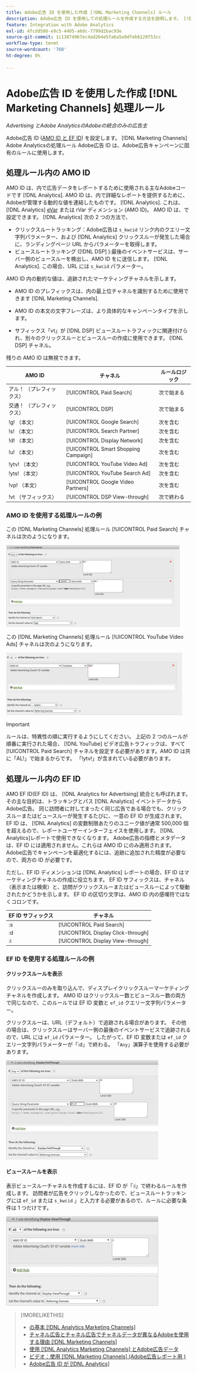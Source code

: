 ```yaml
---
title: Adobe広告 ID を使用した作成 [!DNL Marketing Channels] ルール
description: Adobe広告 ID を使用しての処理ルールを作成する方法を説明します。 [!DNL Analytics Marketing Channels].
feature: Integration with Adobe Analytics
exl-id: 4fcdd586-e9c5-4405-a6dc-7799d2bac93e
source-git-commit: 1c13874967ec4ad264e5fa6a5e0dfeb6120f53cc
workflow-type: tm+mt
source-wordcount: '768'
ht-degree: 0%

---
```


# Adobe広告 ID を使用した作成 [!DNL Marketing Channels] 処理ルール

*Advertising とAdobe AnalyticsのAdobeの統合のみの広告主*

Adobe広告 ID ([AMO ID と EF ID](../ids.md)) を設定します。 [!DNL Marketing Channels] Adobe Analyticsの処理ルール Adobe広告 ID は、Adobe広告キャンペーンに固有のルールに使用します。

## 処理ルール内の AMO ID

AMO ID は、内で広告データをレポートするために使用される主なAdobeコードです [!DNL Analytics]. AMO ID は、内で詳細なレポートを提供するために、Adobeが管理する動的な値を連結したものです。 [!DNL Analytics]. これは、 [!DNL Analytics] [eVar](https://experienceleague.adobe.com/docs/analytics/components/dimensions/evar.html) または rVar ディメンション (AMO ID)。 AMO ID は、で設定できます。 [!DNL Analytics] 次の 2 つの方法で、

* クリックスルートラッキング：Adobe広告は `s_kwcid` リンク内のクエリー文字列パラメーター、および [!DNL Analytics] クリックスルーが発生した場合に、ランディングページ URL からパラメーターを取得します。
* ビュースルートラッキング ([!DNL DSP] ):最後のイベントサービスは、サーバー側のビュースルーを検出し、AMO ID をに送信します。 [!DNL Analytics]. この場合、URL には `s_kwcid` パラメーター。

AMO ID 内の動的な値は、追跡されたマーケティングチャネルを示します。

* AMO ID のプレフィックスは、内の最上位チャネルを識別するために使用できます [!DNL Marketing Channels].

* AMO ID の本文の文字フレーズは、より具体的なキャンペーンタイプを示します。

* サフィックス「vt」が [!DNL DSP] ビュースルートラフィックに関連付けられ、別々のクリックスルーとビュースルーの作成に使用できます。 [!DNL DSP] チャネル。

残りの AMO ID は無視できます。

| AMO ID | チャネル | ルールロジック |
|--------|---------|--------------------|
| アル！ （プレフィックス） | [!UICONTROL Paid Search] | 次で始まる |
| 交通！ （プレフィックス） | [!UICONTROL DSP] | 次で始まる |
| !g! （本文） | [!UICONTROL Google Search] | 次を含む |
| !s! （本文） | [!UICONTROL Search Partner] | 次を含む |
| !d! （本文） | [!UICONTROL Display Network] | 次を含む |
| !u! （本文） | [!UICONTROL Smart Shopping Campaign] | 次を含む |
| !ytv! （本文） | [!UICONTROL YouTube Video Ad] | 次を含む |
| !yts! （本文） | [!UICONTROL YouTube Search Ad] | 次を含む |
| !vp! （本文） | [!UICONTROL Google Video Partners] | 次を含む |
| !vt （サフィックス） | [!UICONTROL DSP View-through] | 次で終わる |

### AMO ID を使用する処理ルールの例

この [!DNL Marketing Channels] 処理ルール [!UICONTROL Paid Search] チャネルは次のようになります。

![の例 [!UICONTROL Paid Search] ルール](/help/integrations/assets/a4adc-mc-rule-paidsearch.png)

この [!DNL Marketing Channels] 処理ルール [!UICONTROL YouTube Video Ads] チャネルは次のようになります。

![の例 [!UICONTROL YouTube Video Ads] ルール](/help/integrations/assets/a4adc-mc-rule-youtube-video.png)

>[!IMPORTANT]
>
> ルールは、特異性の順に実行するようにしてください。 上記の 2 つのルールが順番に実行された場合、 [!DNL YouTube] ビデオ広告トラフィックは、すべて [!UICONTROL Paid Search] チャネルを設定する必要があります。AMO ID は共に「AL!」で始まるからです。 「!ytv!」が含まれている必要があります。

## 処理ルール内の EF ID

AMO EF ID(EF ID) は、 [!DNL Analytics for Advertising] 統合とも呼ばれます。 その主な目的は、トラッキングとパス [!DNL Analytics] イベントデータからAdobe広告。 同じ訪問者に対してまったく同じ広告である場合でも、クリックスルーまたはビュースルーが発生するたびに、一意の EF ID が生成されます。 EF ID は、 [!DNL Analytics] の変数制限あたりのユニーク値が通常 500,000 個を超えるので、レポートユーザーインターフェイスを使用します。 [!DNL Analytics]レポートで使用できなくなります。 Adobe広告の指標とメタデータは、EF ID には適用されません。これらは AMO ID にのみ適用されます。 Adobe広告でキャンペーンを最適化するには、追跡に追加された精度が必要なので、両方の ID が必要です。

ただし、EF ID ディメンションは [!DNL Analytics] レポートの場合、EF ID はマーケティングチャネルの作成に役立ちます。 EF ID サフィックスは、チャネル（表示または検索）と、訪問がクリックスルーまたはビュースルーによって駆動されたかどうかを示します。 EF ID の区切り文字は、AMO ID 内の感嘆符ではなくコロンです。

| EF ID サフィックス | チャネル |
|-------|---------|
| :s | [!UICONTROL Paid Search] |
| :d | [!UICONTROL Display Click-through] |
| :i | [!UICONTROL Display View-through] |

### EF ID を使用する処理ルールの例

#### クリックスルールを表示

クリックスルーのみを取り込んで、ディスプレイクリックスルーマーケティングチャネルを作成します。 AMO ID はクリックスルー数とビュースルー数の両方で同じなので、このルールでは EF ID 変数と `ef_id` クエリー文字列パラメーター。

クリックスルーは、URL（デフォルト）で追跡される場合があります。 その他の場合は、クリックスルーはサーバー側の最後のイベントサービスで追跡されるので、URL には `ef_id` パラメーター。 したがって、EF ID 変数または `ef_id` クエリー文字列パラメーターが「:d」で終わる。 「`Any`」演算子を使用する必要があります。

![表示のクリックスルールールの例](/help/integrations/assets/a4adc-mc-rule-display-ct.png)

#### ビュースルールを表示

表示ビュースルーチャネルを作成するには、EF ID が「:i」で終わるルールを作成します。 訪問者が広告をクリックしなかったので、ビュースルートラッキングには `ef_id` または `s_kwcid` 」と入力する必要があるので、ルールに必要な条件は 1 つだけです。

![表示ビュースルールの例](/help/integrations/assets/a4adc-mc-rule-display-vt.png)

>[!MORELIKETHIS]
>
>* [の基本 [!DNL Analytics Marketing Channels]](mc-overview.md)
>* [チャネル広告とチャネル広告でチャネルデータが異なるAdobeを使用する理由 [!DNL Marketing Channels]](mc-data-variances.md)
>* [使用 [!DNL Analytics Marketing Channels] とAdobe広告データ](mc-ac-data.md)
>* [ビデオ：使用 [!DNL Marketing Channels] (Adobe広告レポート用 )](https://experienceleague.adobe.com/docs/advertising-cloud-learn/tutorials/analytics/analytics-reporting-a4adc.html)
>* [Adobe広告 ID が [!DNL Analytics]](/help/integrations/analytics/ids.md)

